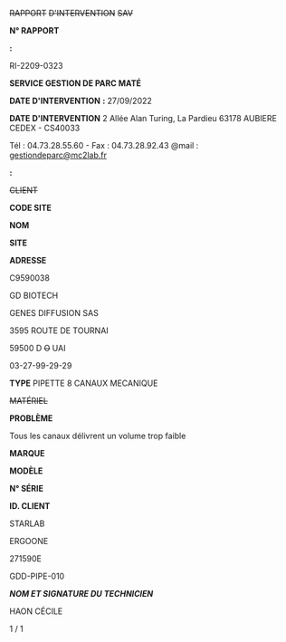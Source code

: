 ~~RAPPORT~~ ~~D'INTERVENTION~~ ~~SAV~~


**N° RAPPORT**


**:**


RI-2209-0323


**SERVICE GESTION DE PARC MATÉ**

**DATE D'INTERVENTION** **:** 27/09/2022


**DATE D'INTERVENTION**
2 Allée Alan Turing, La Pardieu
63178 AUBIERE CEDEX - CS40033

Tél : 04.73.28.55.60 - Fax : 04.73.28.92.43
@mail : gestiondeparc@mc2lab.fr


**:**


~~CLIENT~~


**CODE SITE**

**NOM**

**SITE**

**ADRESSE**


C9590038

GD BIOTECH

GENES DIFFUSION SAS

3595 ROUTE DE TOURNAI

59500 D ~~O~~ UAI

03-27-99-29-29






**TYPE** PIPETTE 8 CANAUX MECANIQUE


~~MATÉRIEL~~

**PROBLÈME**

Tous les canaux délivrent un volume trop faible


**MARQUE**

**MODÈLE**

**N° SÉRIE**

**ID. CLIENT**


STARLAB

ERGOONE

271590E

GDD-PIPE-010






_**NOM ET SIGNATURE DU TECHNICIEN**_

HAON CÉCILE


1 / 1

